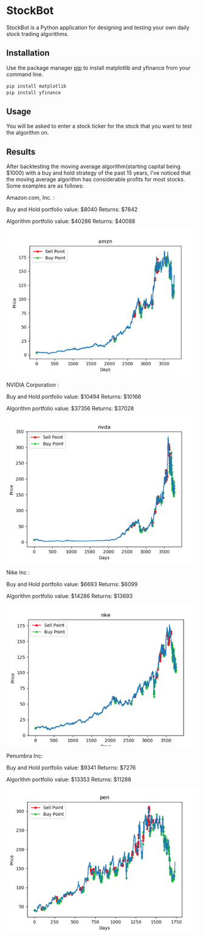 # StockBot

StockBot is a Python application for designing and testing your own daily stock trading algorithms.

## Installation

Use the package manager [pip](https://pip.pypa.io/en/stable/) to install matplotlib and yfinance from your command line.

```bash
pip install matplotlib
pip install yfinance
```

## Usage
You will be asked to enter a stock ticker for the stock that you want to test the algorithm on.

## Results
After backtesting the moving average algorithm(starting capital being $1000) with a buy and hold strategy of the past 15 years, I've noticed that the moving average algorithm has considerable profits for most stocks. Some examples are as follows:

Amazon.com, Inc. : 

Buy and Hold portfolio value: $8040
Returns: $7842

Algorithm portfolio value: $40286
Returns: $40088

![AMZN](https://github.com/joelvar/stock-bot/blob/master/Images/amzn.PNG?raw=true)

NVIDIA Corporation : 

Buy and Hold portfolio value: $10494
Returns: $10166

Algorithm portfolio value: $37356
Returns: $37028

![NVDA](https://github.com/joelvar/stock-bot/blob/master/Images/nvda.PNG?raw=true)

Nike Inc : 

Buy and Hold portfolio value: $6693
Returns: $6099

Algorithm portfolio value: $14286
Returns: $13693

![NKE](https://github.com/joelvar/stock-bot/blob/master/Images/nke.PNG?raw=true)

Penumbra Inc:

Buy and Hold portfolio value: $9341
Returns: $7276

Algorithm portfolio value: $13353
Returns: $11288

![PEN](https://github.com/joelvar/stock-bot/blob/master/Images/pen.PNG?raw=true)


